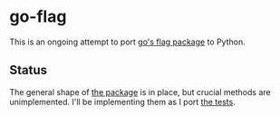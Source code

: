 # go-flag

This is an ongoing attempt to port [go's flag package](https://pkg.go.dev/flag)
to Python.

## Status

The general shape of [the package](https://github.com/golang/go/blob/master/src/flag/flag_test.go)
is in place, but crucial methods are unimplemented. I'll be implementing them
as I port [the tests](https://github.com/golang/go/blob/master/src/flag/flag_test.go).
